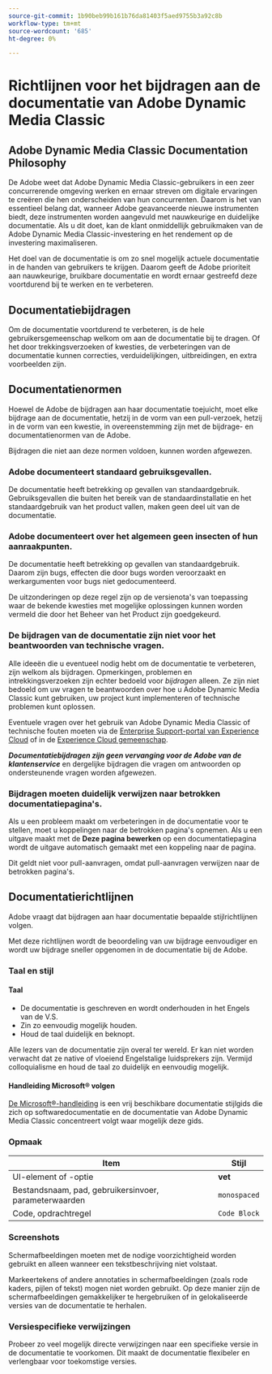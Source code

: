 ```yaml
---
source-git-commit: 1b90beb99b161b76da81403f5aed9755b3a92c8b
workflow-type: tm+mt
source-wordcount: '685'
ht-degree: 0%

---
```

# Richtlijnen voor het bijdragen aan de documentatie van Adobe Dynamic Media Classic

## Adobe Dynamic Media Classic Documentation Philosophy

De Adobe weet dat Adobe Dynamic Media Classic-gebruikers in een zeer concurrerende omgeving werken en ernaar streven om digitale ervaringen te creëren die hen onderscheiden van hun concurrenten. Daarom is het van essentieel belang dat, wanneer Adobe geavanceerde nieuwe instrumenten biedt, deze instrumenten worden aangevuld met nauwkeurige en duidelijke documentatie. Als u dit doet, kan de klant onmiddellijk gebruikmaken van de Adobe Dynamic Media Classic-investering en het rendement op de investering maximaliseren.

Het doel van de documentatie is om zo snel mogelijk actuele documentatie in de handen van gebruikers te krijgen. Daarom geeft de Adobe prioriteit aan nauwkeurige, bruikbare documentatie en wordt ernaar gestreefd deze voortdurend bij te werken en te verbeteren.

## Documentatiebijdragen

Om de documentatie voortdurend te verbeteren, is de hele gebruikersgemeenschap welkom om aan de documentatie bij te dragen. Of het door trekkingsverzoeken of kwesties, de verbeteringen van de documentatie kunnen correcties, verduidelijkingen, uitbreidingen, en extra voorbeelden zijn.

## Documentatienormen

Hoewel de Adobe de bijdragen aan haar documentatie toejuicht, moet elke bijdrage aan de documentatie, hetzij in de vorm van een pull-verzoek, hetzij in de vorm van een kwestie, in overeenstemming zijn met de bijdrage- en documentatienormen van de Adobe.

Bijdragen die niet aan deze normen voldoen, kunnen worden afgewezen.

### Adobe documenteert standaard gebruiksgevallen.

De documentatie heeft betrekking op gevallen van standaardgebruik. Gebruiksgevallen die buiten het bereik van de standaardinstallatie en het standaardgebruik van het product vallen, maken geen deel uit van de documentatie.

### Adobe documenteert over het algemeen geen insecten of hun aanraakpunten.

De documentatie heeft betrekking op gevallen van standaardgebruik. Daarom zijn bugs, effecten die door bugs worden veroorzaakt en werkargumenten voor bugs niet gedocumenteerd.

De uitzonderingen op deze regel zijn op de versienota&#39;s van toepassing waar de bekende kwesties met mogelijke oplossingen kunnen worden vermeld die door het Beheer van het Product zijn goedgekeurd.

### De bijdragen van de documentatie zijn niet voor het beantwoorden van technische vragen.

Alle ideeën die u eventueel nodig hebt om de documentatie te verbeteren, zijn welkom als bijdragen. Opmerkingen, problemen en intrekkingsverzoeken zijn echter bedoeld voor *bijdragen* alleen. Ze zijn niet bedoeld om uw vragen te beantwoorden over hoe u Adobe Dynamic Media Classic kunt gebruiken, uw project kunt implementeren of technische problemen kunt oplossen.

Eventuele vragen over het gebruik van Adobe Dynamic Media Classic of technische fouten moeten via de [Enterprise Support-portal van Experience Cloud](https://experienceleague.adobe.com/?support-solution=General&amp;support-tab=home#support) of in de [Experience Cloud gemeenschap](https://experienceleaguecommunities.adobe.com/t5/adobe-experience-manager/ct-p/adobe-experience-manager-community).

***Documentatiebijdragen zijn geen vervanging voor de Adobe van de klantenservice*** en dergelijke bijdragen die vragen om antwoorden op ondersteunende vragen worden afgewezen.

### Bijdragen moeten duidelijk verwijzen naar betrokken documentatiepagina&#39;s.

Als u een probleem maakt om verbeteringen in de documentatie voor te stellen, moet u koppelingen naar de betrokken pagina&#39;s opnemen. Als u een uitgave maakt met de **Deze pagina bewerken** op een documentatiepagina wordt de uitgave automatisch gemaakt met een koppeling naar de pagina.

Dit geldt niet voor pull-aanvragen, omdat pull-aanvragen verwijzen naar de betrokken pagina&#39;s.

## Documentatierichtlijnen

Adobe vraagt dat bijdragen aan haar documentatie bepaalde stijlrichtlijnen volgen.

Met deze richtlijnen wordt de beoordeling van uw bijdrage eenvoudiger en wordt uw bijdrage sneller opgenomen in de documentatie bij de Adobe.

### Taal en stijl

#### Taal

* De documentatie is geschreven en wordt onderhouden in het Engels van de V.S.
* Zin zo eenvoudig mogelijk houden.
* Houd de taal duidelijk en beknopt.

Alle lezers van de documentatie zijn overal ter wereld. Er kan niet worden verwacht dat ze native of vloeiend Engelstalige luidsprekers zijn. Vermijd colloquialisme en houd de taal zo duidelijk en eenvoudig mogelijk.

#### Handleiding Microsoft® volgen

[De Microsoft®-handleiding](https://learn.microsoft.com/en-us/style-guide/welcome/) is een vrij beschikbare documentatie stijlgids die zich op softwaredocumentatie en de documentatie van Adobe Dynamic Media Classic concentreert volgt waar mogelijk deze gids.

### Opmaak

| Item | Stijl |
|---|---|
| UI-element of -optie | **vet** |
| Bestandsnaam, pad, gebruikersinvoer, parameterwaarden | `monospaced` |
| Code, opdrachtregel | ```Code Block``` |

### Screenshots

Schermafbeeldingen moeten met de nodige voorzichtigheid worden gebruikt en alleen wanneer een tekstbeschrijving niet volstaat.

Markeertekens of andere annotaties in schermafbeeldingen (zoals rode kaders, pijlen of tekst) mogen niet worden gebruikt. Op deze manier zijn de schermafbeeldingen gemakkelijker te hergebruiken of in gelokaliseerde versies van de documentatie te herhalen.

### Versiespecifieke verwijzingen

Probeer zo veel mogelijk directe verwijzingen naar een specifieke versie in de documentatie te voorkomen. Dit maakt de documentatie flexibeler en verlengbaar voor toekomstige versies.
